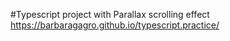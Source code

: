 #Typescript project with Parallax scrolling effect
https://barbaragagro.github.io/typescript.practice/
